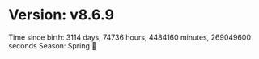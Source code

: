 # Version: v8.6.9
Time since birth: 3114 days, 74736 hours, 4484160 minutes, 269049600 seconds
Season: Spring 🌸
